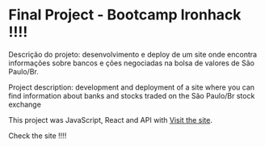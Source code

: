 # Final Project - Bootcamp Ironhack !!!!

Descrição do projeto: desenvolvimento e deploy de um site onde encontra informações sobre bancos e ções negociadas na bolsa de valores de São Paulo/Br.

Project description: development and deployment of a site where you can find information about banks and stocks traded on the São Paulo/Br stock exchange

This project was JavaScript, React and API with [Visit the site](https://infomoneyproject.netlify.app).


Check the site !!!!
